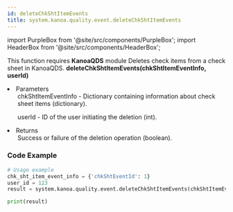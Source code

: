 ```yaml
---
id: deleteChkShtItemEvents
title: system.kanoa.quality.event.deleteChkShtItemEvents
---
```


import PurpleBox from '@site/src/components/PurpleBox';
import HeaderBox from '@site/src/components/HeaderBox';

<PurpleBox>This function requires <b>KanoaQDS</b> module</PurpleBox>
<HeaderBox header="Description">Deletes check items from a check sheet in KanoaQDS.</HeaderBox>
<HeaderBox header="Syntax">
    <b>deleteChkShtItemEvents(chkShtItemEventInfo, userId)</b>
    <li> Parameters <br />
        <ul>chkShtItemEventInfo - Dictionary containing information about check sheet items (dictionary).</ul>
        <ul>userId - ID of the user initiating the deletion (int).</ul>
    </li>
    <li> Returns <br />
        <ul>Success or failure of the deletion operation (boolean).</ul>
    </li>
</HeaderBox>

### Code Example
```python
# Usage example
chk_sht_item_event_info = {'chkShtEventId': 1}
user_id = 123
result = system.kanoa.quality.event.deleteChkShtItemEvents(chkShtItemEventInfo=chk_sht_item_event_info, userId=user_id)

print(result)